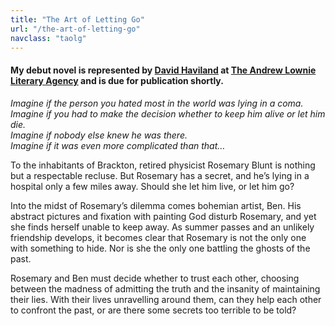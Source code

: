 ```yaml
---
title: "The Art of Letting Go"
url: "/the-art-of-letting-go"
navclass: "taolg"
---
```


#### My debut novel is represented by [David Haviland](http://www.andrewlownie.co.uk/about_david) at [The Andrew Lownie Literary Agency](http://www.andrewlownie.co.uk/) and is due for publication shortly.

<em>
Imagine if the person you hated most in the world was lying in a coma.<br>
Imagine if you had to make the decision whether to keep him  alive or let him die.<br>
Imagine if nobody else knew he was there.<br>
Imagine if it was even more complicated than that&hellip;
</em>

To the inhabitants of Brackton, retired physicist Rosemary Blunt is nothing but a respectable recluse. But Rosemary has a secret, and he’s lying in a hospital only a few miles away. Should she let him live, or let him go?

Into the midst of Rosemary’s dilemma comes bohemian artist, Ben. His abstract pictures and fixation with painting God disturb Rosemary, and yet she finds herself unable to keep away. As summer passes and an unlikely friendship develops, it becomes clear that Rosemary is not the only one with something to hide. Nor is she the only one battling the ghosts of the past.

Rosemary and Ben must decide whether to trust each other, choosing between the madness of admitting the truth and the insanity of maintaining their lies. With their lives unravelling around them, can they help each other to confront the past, or are there some secrets too terrible to be told?